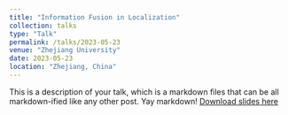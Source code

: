 ```yaml
---
title: "Information Fusion in Localization"
collection: talks
type: "Talk"
permalink: /talks/2023-05-23
venue: "Zhejiang University"
date: 2023-05-23
location: "Zhejiang, China"
---
```


This is a description of your talk, which is a markdown files that can be all markdown-ified like any other post. Yay markdown!
[Download slides here](http://academicpages.github.io/files/paper1.pdf)
